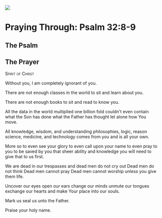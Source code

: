 <img class="intro-left" style="margin-top:10px" src="/images/art-paris-psalter.jpg">

# Praying Through: Psalm 32:8-9

<p style="clear:both;">

## The Psalm

## The Prayer

<div style="font-variant: small-caps;">
Spirit of Christ
</div>


Without you,
  I am completely ignorant of you.

There are not enough classes in the world
  to sit and learn about you.

There are not enough books
  to sit and read to know you.

All the data in the world
  multiplied one billion fold
  couldn't even contain 
  what the Son has done
  what the Father has thought
  let alone how You move.

All knowledge, wisdom, and understanding
  philosophies, logic, reason
  science, medicine, and technology
  comes from you
  and is all your own.

More so
  to even see your glory
  to even call upon your name
  to even pray to you
  to be saved by you
  that sheer ability and knowledge
  you will need to give that to us first.

We are dead in our trespasses
  and dead men do not cry out
  Dead men do not think
  Dead men cannot pray
  Dead men cannot worship
  unless you give them life.

Uncover our eyes
  open our ears
  change our minds
  unmute our tongues
  exchange our hearts
  and make Your place
  into our souls.

Mark us
  seal us
  unto the Father.

Praise your holy name.
